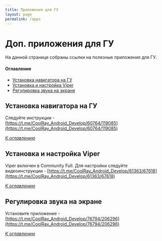 ```yaml
---
title: Приложения для ГУ
layout: page
permalink: /apps
---
```


# Доп. приложения для ГУ
На данной странице собраны ссылки на полезные приложения для ГУ.

#### Оглавление
- [Установка навигатора на ГУ](#установка-навигатора-на-гу)
- [Установка и настройка Viper](#настройка-viper)
- [Регулировка звука на экране](#регулировка-звука-на-экране)

## Установка навигатора на ГУ
Следуйте инструкции - [https://t.me/CoolRay_Android_Develop/60764/119085](https://t.me/CoolRay_Android_Develop/60764/119085)

_[К оглавлению](#оглавление)_

## Установка и настройка Viper
Viper включен в Community Full. 
Для настройки следуйте видеоинструкции - [https://t.me/CoolRay_Android_Develop/61363/67618](https://t.me/CoolRay_Android_Develop/61363/67618)

_[К оглавлению](#оглавление)_

## Регулировка звука на экране
Установите приложение - [https://t.me/CoolRay_Android_Develop/76794/206296](https://t.me/CoolRay_Android_Develop/76794/206296)

_[К оглавлению](#оглавление)_